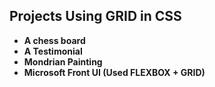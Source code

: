 ## Projects Using GRID in CSS
- **A chess board**
- **A Testimonial**
- **Mondrian Painting**
- **Microsoft Front UI (Used FLEXBOX + GRID)**
